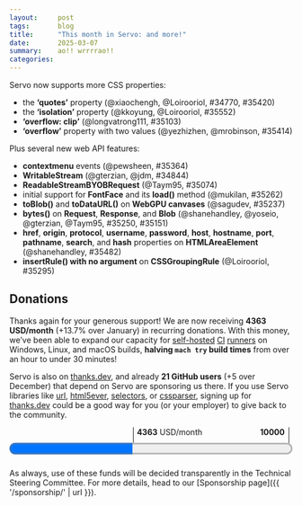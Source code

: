 ```yaml
---
layout:     post
tags:       blog
title:      "This month in Servo: and more!"
date:       2025-03-07
summary:    ao!! wrrrrao!!
categories:
---
```


<!--
- donations
    - 1686.48/month opencollective
    - 2677.00/month github
    - 21 donors thanks.dev
- api
    - `https://github.com/servo/servo/pull/35237	(@sagudev, #35237)	webgpu: implement get image for webgpu canvas (#35237)
      api
    - `https://github.com/servo/servo/pull/35250	(@shanehandley, #35250)	script: Implement the Bytes() method on Request and Response (#35250)
      api
    - `https://github.com/servo/servo/pull/35074	(@Taym95, #35074)	Script: implement ReadableStreamBYOBRequest (#35074)
      api
    - `https://github.com/servo/servo/pull/35295	(@Loirooriol, #35295)	Don't require index parameter in `CSSGroupingRule`'s `insertRule()` (#35295)
      api
    - https://github.com/servo/servo/pull/35314	(@stevennovaryo, #35314)	dom: IntersectionObserver initialization (#35314)
      api
    - https://github.com/servo/servo/pull/35246	(@webbeef, #35246)	Update window.screenX and window.screenY when moving the embedder window (#35246)
      api
    - `https://github.com/servo/servo/pull/35364	(@pewsheen, #35364)	feat: dispatch mouse `contextmenu` event to DOM and embedder (#35364)
      api
    - `https://github.com/servo/servo/pull/35482	(@shanehandley, #35482)	script: implement HTMLHyperlinkElementUtils for HTMLAreaElement (#35482)
      api
    - `https://github.com/servo/servo/pull/34844	(@gterzian, @jdm, #34844)	dom: Implement `WritableStream` (#34844)
      api
    - `https://github.com/servo/servo/pull/35262	(@mukilan, #35262)	script: add skeleton implementation of `FontFace` API (#35262)
      api
    - `https://github.com/servo/servo/pull/35151	(@yoseio, @gterzian, @Taym95, #35151)	script: Implement `Blob::bytes()` (#35151)
      api
- crash
    - https://github.com/servo/servo/pull/35235	(@webbeef, #35235)	Fix crash in screenX and screenY getters returning negative values (#35235)
      crash
    - https://github.com/servo/servo/pull/35381	(@mrobinson, #35381)	dom: Always replace unpaired surrogates when handling page text (#35381)
      crash
    - https://github.com/servo/servo/pull/35606	(@simonwuelker, #35606)	Don't tell stylo about stylesheets that are not in a browsing context (#35606)
      crash
    - https://github.com/servo/servo/pull/35699	(@Gae24, #35699)	script: Avoid double borrow crash in `DataTransferItem` (#35699)
      crash
- css
    - `https://github.com/servo/servo/pull/35420	(@Loirooriol, #35420)	Enable the `quotes` CSS property (#35420)
      css
    - https://github.com/servo/servo/pull/35413	(@Loirooriol, #35413)	layout: Basic implementation of size keywords on `flex-basis` (#35413)
      css
    - `https://github.com/servo/servo/pull/35103	(@longvatrong111, #35103)	Implement overflow:clip (#35103)
      css
    - `https://github.com/servo/servo/pull/35414	(@yezhizhenjiakang@gmail.com, @mrobinson, #35414)	layout: Implement overflow scroll support for different axes (#35414)
      css
    - https://github.com/servo/servo/pull/35469	(@Loirooriol, #35469)	layout: Partial support for sizing keywords on flex items (#35469)
      css
    - `https://github.com/servo/servo/pull/35552	(@kingsley@kkoyung.dev, @Loirooriol, #35552)	Support for the `isolation` CSS property (#35552)
      css
    - `https://github.com/servo/servo/pull/34770	(@xiaochengh.work@gmail.com, #34770)	layout: Implement a non-recursive version of CSS `quotes` (#34770)
      css
- dev
    - https://github.com/servo/servo/pull/35327	(@rayguo17, #35327)	change terminal wrapper library from blessing to blessed to support running mach test-wpt on windows. (#35327)
      dev
    - https://github.com/servo/servo/pull/35573	(@delan, #35573)	Fix mach argument quoting on NixOS (#35573)
      dev
- devtools
    - https://github.com/servo/servo/pull/35502	(@mrobinson, #35502)	servoshell: Actually set the Servo delegate in servoshell (#35502)
      devtools
    - https://github.com/servo/servo/pull/35416	(@jdm, #35416)	script: Add custom logging representation for DOM interfaces. (#35416)
      devtools
- element
    - https://github.com/servo/servo/pull/35524	(@simonwuelker, #35524)	Support the `<meter>` element (#35524)
      element
    - https://github.com/servo/servo/pull/35261	(@simonwuelker, #35261)	Allow the `<details>` element to be opened and closed (#35261)
      element
    - https://github.com/servo/servo/pull/35531	(@simonwuelker, #35531)	Implement the <progress> element (#35531)
      element
- embedding
    - https://github.com/servo/servo/pull/35229	(@mrobinson, #35229)	Finish the integration of `webxr` into the Cargo workspace (#35229)
      embedding; embedders no longer need to know about webxr types
    - https://github.com/servo/servo/pull/35256	(@jdm, #35256)	libservo: Make background hang monitor integration optional. (#35256)
      embedding
    - https://github.com/servo/servo/pull/35253	(@roberto.huertas@outlook.com, #35253)	chore(servo): simplify servo example (#35253)
      embedding
    - https://github.com/servo/servo/pull/35263	(@dklassic, #35263)	chore: Rename `CompositeTarget` enum (#35263)
      embedding
    - https://github.com/servo/servo/pull/35260	(@mrobinson, #35260)	libservo: Combine `LoadStart, `HeadParsed`, and `LoadComplete` messages (#35260)
      embedding
    - https://github.com/servo/servo/pull/35283	(@mrobinson, #35283)	libservo: Remove `Servo::repaint_synchronously` (#35283)
      embedding
    - https://github.com/servo/servo/pull/35277	(@mrobinson, #35277)	libservo: Remove `EmbedderEvent::WindowResize` (#35277)
      embedding
    - https://github.com/servo/servo/pull/35251	(@wusyong, #35251)	Simplify `RenderingContext` trait methods (#35251)
      embedding
    - https://github.com/servo/servo/pull/35196	(@delan, @mrobinson, @mukilan, #35196)	libservo: Add WebViewDelegate and ServoDelegate and port `winit_minimal` (#35196)
      embedding
    - https://github.com/servo/servo/pull/35315	(@mukilan, @mrobinson, #35315)	Migrate Android and OHOS ports to the delegate API (#35315)
      embedding
    - https://github.com/servo/servo/pull/35284	(@mrobinson, @delan, @mukilan, #35284)	servoshell: Port desktop servoshell to use delegate API (#35284)
      embedding
    - https://github.com/servo/servo/pull/35297	(@mrobinson, #35297)	libservo: Add a `ClipboardDelegate` and a default implementation (#35297)
      embedding
    - https://github.com/servo/servo/pull/35350	(@webbeef, #35350)	wini_minimal: trigger initial rendering and scroll properly (#35350)
      embedding
    - https://github.com/servo/servo/pull/35366	(@mrobinson, #35366)	libservo: Remove message-based API (#35366)
      embedding
    - https://github.com/servo/servo/pull/35400	(@mrobinson, #35400)	libservo: Add a delegate method for HTTP authentication (#35400)
      embedding
    - https://github.com/servo/servo/pull/35396	(@mrobinson, @mukilan, #35396)	libservo: Flesh out permissions API (#35396)
      embedding
    - https://github.com/servo/servo/pull/35445	(@mukilan, #35445)	libservo: change 'request_fullscreen_state_change' API to a notification (#35445)
      embedding
    - https://github.com/servo/servo/pull/35430	(@mrobinson, @mukilan, #35430)	libservo: Expose a single `InputEvent` type and pass it to script (#35430)
      embedding
    - https://github.com/servo/servo/pull/35369	(@mrobinson, #35369)	libservo: Don't bounce ready-to-present frame notifications to the Constellation (#35369)
      embedding
    - https://github.com/servo/servo/pull/35479	(@jdm, #35479)	Make WebBluetooth an optional feature. (#35479)
      embedding
    - https://github.com/servo/servo/pull/35465	(@mrobinson, @mukilan, #35465)	libservo: Expose an `OffscreenRenderingContext` and use it for servoshell (#35465)
      embedding
    - https://github.com/servo/servo/pull/35501	(@mrobinson, #35501)	libservo: Expose `SoftwareRenderingContext` and `WindowRenderingContext` (#35501)
      embedding
    - https://github.com/servo/servo/pull/35536	(@mrobinson, @wusyong, #35536)	compositing: Split non-WebView-specific data into `ServoRenderer` (#35536)
      embedding
    - https://github.com/servo/servo/pull/35544	(@mrobinson, #35544)	Remove `Servo::allow_navigation_request` (#35544)
      embedding
    - https://github.com/servo/servo/pull/35522	(@mrobinson, @wusyong, @mukilan, #35522)	libservo: Rework and clarify the rendering model of the `WebView` (#35522)
      embedding
    - https://github.com/servo/servo/pull/35538	(@mrobinson, @wusyong, #35538)	compositing: Move image output and shutdown management out of the compositor (#35538)
      embedding
    - https://github.com/servo/servo/pull/35553	(@mrobinson, #35553)	libservo: Move GL acclerated media setup out of `RenderingContext` and simplify it (#35553)
      embedding
    - https://github.com/servo/servo/pull/35547	(@delan, #35547)	libservo: Clean up destroyed webview handles (#35547)
      embedding
    - https://github.com/servo/servo/pull/35590	(@webbeef, #35590)	build winit_minimal with bluetooth disabled (#35590)
      embedding
    - https://github.com/servo/servo/pull/35564	(@mrobinson, #35564)	libservo: Convert `intercept_web_resource_load` into `load_web_resource` (#35564)
      embedding
    - https://github.com/servo/servo/pull/35624	(@delan, #35624)	libservo: Refactor ipc-channel default response logic (#35624)
      embedding
    - https://github.com/servo/servo/pull/35602	(@mrobinson, #35602)	libservo: Move WebDriver messages to the `embedder` crate (#35602)
      embedding
    - https://github.com/servo/servo/pull/35621	(@mrobinson, #35621)	libservo: Move size handling to `RenderContext` from `WindowMethods` (#35621)
      embedding
    - https://github.com/servo/servo/pull/35686	(@webbeef, #35686)	winit_minimal: fix build breakage (#35686)
      embedding
    - https://github.com/servo/servo/pull/35579	(@delan, #35579)	libservo: Clean up interfaces for alert()/confirm()/prompt() (#35579)
      embedding
    - https://github.com/servo/servo/pull/35662	(@mrobinson, #35662)	libservo: Add `WebView` immediately to the Compositor (#35662)
      embedding
    - https://github.com/servo/servo/pull/35672	(@delan, @mrobinson, #35672)	Make auxiliary webviews exist in the constellation immediately (#35672)
      embedding
    - https://github.com/servo/servo/pull/35691	(@webbeef, #35691)	winit_mininal: support proper window resizing (#35691)
      embedding
- gc
    - https://github.com/servo/servo/pull/35541	(@augustebaum, #35541)	Propagate `CanGc` arguments through callers in constructors (#35541)
      gc
    - https://github.com/servo/servo/pull/35593	(@yerkebulan@gmail.com, #35593)	refactor: add CanGc as argument to extract_size_algorithm (#35593)
      gc
    - https://github.com/servo/servo/pull/35565	(@augustebaum, #35565)	refactor: propagate CanGc arguments through callers (#35565)
      gc
    - https://github.com/servo/servo/pull/35610	(@yerkebulan@gmail.com, #35610)	refactor: add CanGc as argument to DataBlock::view (#35610)
      gc
    - https://github.com/servo/servo/pull/35591	(@augustebaum, #35591)	refactor: propagate CanGc arguments through callers (#35591)
      gc
    - https://github.com/servo/servo/pull/35609	(@yerkebulan@gmail.com, #35609)	refactor: add CanGc as argument to WindowProxy::set_window (#35609)
      gc
    - https://github.com/servo/servo/pull/35601	(@yerkebulan@gmail.com, #35601)	refactor: add CanGc as argument to SubtleCrypto::import_key_{pbkdf2, aes, hkdf, hmac} (#35601)
      gc
    - https://github.com/servo/servo/pull/35596	(@yerkebulan@gmail.com, @jdm, #35596)	refactor: add CanGc as argument to create_buffer_source_with_length (#35596)
      gc
    - https://github.com/servo/servo/pull/35595	(@yerkebulan@gmail.com, #35595)	refactor: add CanGc as argument to CountQueuingStrategy::GetSize (#35595)
      gc
    - https://github.com/servo/servo/pull/35594	(@yerkebulan@gmail.com, #35594)	refactor: add CanGc as argument to ByteLengthQueuingStrategy::GetSize (#35594)
      gc
    - https://github.com/servo/servo/pull/35597	(@yerkebulan@gmail.com, #35597)	refactor: add CanGc as argument to create_buffer_source (#35597)
      gc
    - https://github.com/servo/servo/pull/35622	(@yerkebulan@gmail.com, #35622)	refactor: add CanGc as argument to Promise::reject (#35622)
      gc
    - https://github.com/servo/servo/pull/35604	(@augustebaum, #35604)	Propagate more `CanGc` (#35604)
      gc
    - https://github.com/servo/servo/pull/35616	(@yerkebulan@gmail.com, #35616)	refactor: add CanGc as argument to Promise::resolve (#35616)
      gc
    - https://github.com/servo/servo/pull/35605	(@Gae24, #35605)	script: add `CanGc` argument to `Promise::new_resolved` and `Promise::new_rejected` (#35605)
      gc
    - https://github.com/servo/servo/pull/35640	(@yerkebulan@gmail.com, #35640)	refactor: add CanGc as argument to Promise::reject_native (#35640)
      gc
    - https://github.com/servo/servo/pull/35647	(@yerkebulan@gmail.com, #35647)	refactor: add CanGc as argument to exception_to_promise (#35647)
      gc
    - https://github.com/servo/servo/pull/35646	(@yerkebulan@gmail.com, #35646)	refactor: add CanGc as argument to Promise::reject_error (#35646)
      gc
- input
    - https://github.com/servo/servo/pull/35450	(@kongbai1996, #35450)	fix issue #35449: handle touch events in on_input_event. (#35450)
      input
    - https://github.com/servo/servo/pull/35031	(@kongbai1996, #35031)	implement Touchevent prevent default behavior (#35031)
      input
    - https://github.com/servo/servo/pull/35535	(@dklassic, #35535)	feat: support pre-edit text display for IME (#35535)
      input
    - https://github.com/servo/servo/pull/35550	(@kongbai1996, #35550)	fix touch event wrong coordinates. pageX, pageY, clientX, clientY etc. (#35550)
      input
    - https://github.com/servo/servo/pull/35623	(@dklassic, #35623)	feat: support IME cursor area (#35623)
      input
    - https://github.com/servo/servo/pull/35537	(@kongbai1996, @schwenderjonathan@gmail.com, #35537)	Touch handler: Fix race condition and rate-limit move events (#35537)
      input
    - https://github.com/servo/servo/pull/35692	(@shubhamg13, #35692)	Set limits on pinch zoom (#35692)
      input
- layout
    - https://github.com/servo/servo/pull/35264	(@Loirooriol, #35264)	layout: Don't let table grid boxes inherit `display: inline-table` (#35264)
      layout
    - https://github.com/servo/servo/pull/35178	(@rayguo17, #35178)	layout: align-content with default value normal should behave as strech in flex container (#35178)
      layout
    - https://github.com/servo/servo/pull/35209	(@Loirooriol, #35209)	layout: Limit `content_inline_size_for_table` override to collapsed columns (#35209)
      layout
    - https://github.com/servo/servo/pull/35208	(@Loirooriol, #35208)	layout: Implement default overflow alignment for abspos (#35208)
      layout
    - https://github.com/servo/servo/pull/35293	(@longvatrong111, #35293)	Add border radius to overflow scrollable frame (#35293)
      layout
    - https://github.com/servo/servo/pull/35290	(@Loirooriol, #35290)	layout: Simplify `Table::compute_inline_content_sizes` (#35290)
      layout
    - https://github.com/servo/servo/pull/35014	(@stevennovaryo, #35014)	layout: Fix relative positioned grid item (#35014)
      layout
    - https://github.com/servo/servo/pull/35443	(@Loirooriol, #35443)	layout: Remove `BoxFragment::overflow_clip_rect()` (#35443)
      layout
    - https://github.com/servo/servo/pull/35471	(@Loirooriol, #35471)	layout: Fully support sizing keywords on main size property of flex item (#35471)
      layout
    - https://github.com/servo/servo/pull/35630	(@Loirooriol, #35630)	layout: Ignore indefinite `stretch` on min and max sizing properties (#35630)
      layout
    - https://github.com/servo/servo/pull/35642	(@Loirooriol, #35642)	layout: Let `automatic_min_size()` take a flex-relative cb size (#35642)
      layout
    - https://github.com/servo/servo/pull/35663	(@Loirooriol, #35663)	layout: Support `stretch` cross size for flex base size (#35663)
      layout
    - https://github.com/servo/servo/pull/35652	(@Loirooriol, #35652)	layout: Support `stretch` cross size for automatic min size in flexbox (#35652)
      layout
    - https://github.com/servo/servo/pull/35688	(@Loirooriol, #35688)	layout: Use definite cross size to compute flex base size (#35688)
      layout
- net
    - https://github.com/servo/servo/pull/34986	(@shubhamg13, @shubham.gupta@chromium.org, @jdm, #34986)	Add support for Upgrade request to a potentially trustworthy URL. (#34986)
      net
    - https://github.com/servo/servo/pull/35357	(@shubhamg13, #35357)	Modify the checks for upgrade-request algorithm (#35357)
      net
    - https://github.com/servo/servo/pull/35309	(@willypuzzle, #35309)	implemented feture and tests (#35309)
      net
    - https://github.com/servo/servo/pull/34794	(@shubhamg13, #34794)	Add support for Upgrade a mixed content request. (#34794)
      net
    - https://github.com/servo/servo/pull/35483	(@jdm, #35483)	net: Use the unfiltered response status when comparing against cached resources. (#35483)
      net
- notifications
    - https://github.com/servo/servo/pull/35442	(@jdm, #35442)	Run WPT notifications tests. (#35442)
      notifications
    - https://github.com/servo/servo/pull/34842	(@pewsheen, @jdm, #34842)	feat: add `Notification` Web API binding (#34842)
      notifications
- perf
    - https://github.com/servo/servo/pull/35245	(@webbeef, #35245)	Only consider fully active documents when running the 'update the rendering' steps (#35245)
      perf
    - https://github.com/servo/servo/pull/35370	(@jschwe, #35370)	Add cli option for tracing-filter (#35370)
      perf
    - https://github.com/servo/servo/pull/35592	(@webbeef, #35592)	dom: Move child_list to rare data (#35592)
      perf
    - https://github.com/servo/servo/pull/35554	(@webbeef, #35554)	dom: move node ranges to raredata (#35554)
      perf
    - https://github.com/servo/servo/pull/35607	(@webbeef, #35607)	Remove the traversal for DomRoot values when collection memory usage (#35607)
      perf
    - https://github.com/servo/servo/pull/35618	(@webbeef, #35618)	Improve scheduling of the memory profiler. (#35618)
      perf
- script
    - https://github.com/servo/servo/pull/35280	(@jdm, #35280)	Move more foundational types to script_bindings (#35280)
      script
    - https://github.com/servo/servo/pull/35279	(@jdm, #35279)	Move various reflector types and traits to script_bindings (#35279)
      script
    - https://github.com/servo/servo/pull/35292	(@jdm, #35292)	Make generated proxy handlers and DOM object hooks generic (#35292)
      script
    - https://github.com/servo/servo/pull/35435	(@mukilan, #35435)	script: reset spurious frame counter *only* when reflow is triggered (#35435)
      script
    - https://github.com/servo/servo/pull/35387	(@mukilan, #35387)	script: fix spurious animation checks to correctly invoke rAF callbacks (#35387)
      script
    - https://github.com/servo/servo/pull/35578	(@jdm, #35578)	Move more bindings code to script_bindings (#35578)
      script
    - https://github.com/servo/servo/pull/35459	(@jdm, #35459)	script: Make callbacks generic over DOM interfaces. (#35459)
      script
    - https://github.com/servo/servo/pull/35457	(@jdm, #35457)	script: Refer to DOM interfaces with generic types in generated bindings. (#35457)
      script
    - https://github.com/servo/servo/pull/35620	(@jdm, #35620)	Move more bindings types to script_bindings (#35620)
      script
- servodriver
    - https://github.com/servo/servo/pull/35677	(@jdm, #35677)	Allow webdriver screenshots to occur immediately upon request. (#35677)
      servodriver
- servoshell
    - https://github.com/servo/servo/pull/34823	(@chickenleaf, #34823)	servoshell: Migrate to egui-file-dialog from tinyfiledialogs (#34823)
      servoshell
    - https://github.com/servo/servo/pull/35317	(@mrobinson, #35317)	libservo: Enable file directory listing by default (#35317)
      servoshell
    - https://github.com/servo/servo/pull/35377	(@mrobinson, #35377)	servoshell: Move `headless` setting to ServoShellPreferences (#35377)
      servoshell
    - https://github.com/servo/servo/pull/35407	(@mrobinson, #35407)	servoshell: Move `initial_window_size` and `screen_size_override` into `ServoShellPreferences` from `Opts` (#35407)
      servoshell
    - https://github.com/servo/servo/pull/35399	(@chickenleaf, #35399)	servoshell: Port alert/confirm dialog code to use egui intead of tinyfiledialogs (#35399)
      servoshell
    - https://github.com/servo/servo/pull/35464	(@chickenleaf, #35464)	servoshell: Port input dialog code to use egui intead of tinyfiledialogs (#35464)
      servoshell
    - https://github.com/servo/servo/pull/35507	(@chickenleaf, #35507)	servoshell: Port Authentication dialog code to use egui intead of tinyfiledialogs (#35507)
      servoshell
    - https://github.com/servo/servo/pull/35546	(@dklassic, #35546)	chore: cleanup IME code for Servoshell (#35546)
      servoshell
    - https://github.com/servo/servo/pull/35577	(@chickenleaf, #35577)	servoshell: Port Permission dialog code to use egui instead of tinyfiledialogs (#35577)
      servoshell
    - https://github.com/servo/servo/pull/35569	(@pewsheen, #35569)	fix(servoshell): blank view when close non focused tab (#35569)
      servoshell
    - https://github.com/servo/servo/pull/35671	(@chickenleaf, #35671)	Blocks all background webview interactions when a dialog is open (#35671)
      servoshell
    - https://github.com/servo/servo/pull/35657	(@chickenleaf, #35657)	servoshell: Port SelectDevice dialog code to use egui instead of tinyfiledialogs (#35657)
      servoshell
    - https://github.com/servo/servo/pull/35674	(@chickenleaf, #35674)	Remove tinyfiledialogs dependency (#35674)
      servoshell
- shadowdom
    - https://github.com/servo/servo/pull/35220	(@simonwuelker, #35220)	Lay out the contents of slot elements (#35220)
      shadowdom
    - https://github.com/servo/servo/pull/35276	(@simonwuelker, #35276)	Make traverse_preorder follow children of shadow hosts (#35276)
      shadowdom
    - https://github.com/servo/servo/pull/35294	(@simonwuelker, #35294)	Inform the devtools about shadow roots on a node (#35294)
      shadowdom
    - https://github.com/servo/servo/pull/35338	(@simonwuelker, #35338)	Implement ServoLayoutNode::traversal_parent (#35338)
      shadowdom
    - https://github.com/servo/servo/pull/35352	(@simonwuelker, #35352)	Add support for the `::slotted` selector (#35352)
      embedding
    - https://github.com/servo/servo/pull/35380	(@simonwuelker, #35380)	Handle assigned slottables in an Event's path (#35380)
      shadowdom
    - https://github.com/servo/servo/pull/35382	(@maxtidev, @max@maxti.dev, @jdm, #35382)	script: Add shadow dom check to custom element constructor (#35382)
      shadowdom
    - https://github.com/servo/servo/pull/35519	(@simonwuelker, #35519)	Don't attempt to report style attribute for non-htmlelements to devtools (#35519)
      shadowdom
- tables
    - https://github.com/servo/servo/pull/35219	(@Loirooriol, #35219)	layout: Fix painting order of collapsed table borders (#35219)
      tables
- unsafe
    - https://github.com/servo/servo/pull/35367	(@stephenmuss@gmail.com, #35367)	script: make methods of ErrorInfo safe (#35367)
      unsafe
    - https://github.com/servo/servo/pull/35360	(@stephenmuss@gmail.com, #35360)	script: make throw_invalid_this and throw_constructor_without_new safe (#35360)
      unsafe
    - https://github.com/servo/servo/pull/35351	(@nolen@scaife.org, #35351)	make report_pending_exception safe and adjust callers (#35351)
      unsafe
    - https://github.com/servo/servo/pull/35411	(@stephenmuss@gmail.com, #35411)	script: make Error::to_jsval safe (#35411)
      unsafe
- upgrade
    - https://github.com/servo/servo/pull/35289	(@Loirooriol, #35289)	Upgrade Stylo to 2025-02-03 (#35289)
      upgrade
    - https://github.com/servo/servo/pull/35325	(@mrobinson, #35325)	deps: Upgrade to `webrender@0.66` (#35325)
      upgrade
    - https://github.com/servo/servo/pull/35353	(@mukilan, #35353)	servoshell: upgrade egui and related depenencies (#35353)
      upgrade
    - https://github.com/servo/servo/pull/35503	(@sagudev, #35503)	chore: Update wgpu (#35503)
      upgrade
    - https://github.com/servo/servo/pull/35639	(@sagudev, #35639)	chore: Update wgpu (#35639)
      upgrade
    - https://github.com/servo/servo/pull/35628	(@simonwuelker, #35628)	Update to rust 1.85 (#35628)
      upgrade
-->

Servo now supports more CSS properties:

- the **‘quotes’** property (@xiaochengh, @Loirooriol, #34770, #35420)
- the **‘isolation’** property (@kkoyung, @Loirooriol, #35552)
- **‘overflow: clip’** (@longvatrong111, #35103)
- **‘overflow’** property with two values (@yezhizhen, @mrobinson, #35414)

Plus several new web API features:

- **contextmenu** events (@pewsheen, #35364)
- **WritableStream** (@gterzian, @jdm, #34844)
- **ReadableStreamBYOBRequest** (@Taym95, #35074)
- initial support for **FontFace** and its **load()** method (@mukilan, #35262)
- **toBlob()** and **toDataURL()** on **WebGPU canvases** (@sagudev, #35237)
- **bytes()** on **Request**, **Response**, and **Blob** (@shanehandley, @yoseio, @gterzian, @Taym95, #35250, #35151)
- **href**, **origin**, **protocol**, **username**, **password**, **host**, **hostname**, **port**, **pathname**, **search**, and **hash** properties on **HTMLAreaElement** (@shanehandley, #35482)
- **insertRule() with no argument** on **CSSGroupingRule** (@Loirooriol, #35295)

## Donations

Thanks again for your generous support!
We are now receiving **4363 USD/month** (+13.7% over January) in recurring donations.
With this money, we’ve been able to expand our capacity for [self-hosted](https://ci0.servo.org) [CI](https://ci1.servo.org) [runners](https://ci2.servo.org) on Windows, Linux, and macOS builds, **halving `mach try` build times** from over an hour to under 30 minutes!

Servo is also on [thanks.dev](https://thanks.dev), and already **21 GitHub users** (+5 over December) that depend on Servo are sponsoring us there.
If you use Servo libraries like [url](https://crates.io/crates/url/reverse_dependencies), [html5ever](https://crates.io/crates/html5ever/reverse_dependencies), [selectors](https://crates.io/crates/selectors/reverse_dependencies), or [cssparser](https://crates.io/crates/cssparser/reverse_dependencies), signing up for [thanks.dev](https://thanks.dev) could be a good way for you (or your employer) to give back to the community.

<figure class="_fig" style="width: 100%; margin: 1em 0;"><div class="_flex" style="height: calc(1lh + 3em); flex-flow: column nowrap; text-align: left;">
    <div style="position: relative; text-align: right;">
        <div style="position: absolute; margin-left: calc(100% * 4363 / 10000); padding-left: 0.5em;"><strong>4363</strong> USD/month</div>
        <div style="position: absolute; margin-left: calc(100% * 4363 / 10000); height: calc(1lh + 1.5em); border-left: 1px solid;"></div>
        <div style="position: absolute; margin-left: calc(100% - 0.5em); height: calc(1lh + 1.5em); border-left: 1px solid;"></div>
        <div style="padding-right: 1em;"><strong>10000</strong><!-- USD/month --></div>
    </div>
    <progress value="4363" max="10000" style="transform: scale(3); transform-origin: top left; width: calc(100% / 3);"></progress>
</div></figure>

As always, use of these funds will be decided transparently in the Technical Steering Committee.
For more details, head to our [Sponsorship page]({{ '/sponsorship/' | url }}).

<style>
    ._correction {
        max-width: 33em;
        margin: 1em auto;
        border-bottom: 1px solid;
        padding-bottom: 1em;
    }
    ._note {
        margin: 1em 1em;
        border-left: 1px solid;
        padding-left: 1em;
        opacity: 0.75;
    }
</style>
